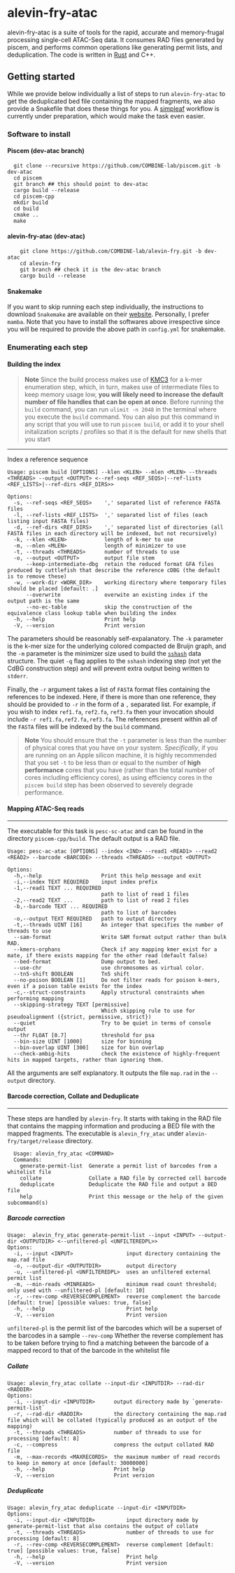 # alevin-fry-atac

alevin-fry-atac is a suite of tools for the rapid, accurate and memory-frugal processing single-cell ATAC-Seq data. It consumes RAD files generated by piscem, and performs common operations like generating permit lists, and deduplication. The code is written in [Rust](https://www.rust-lang.org) and C++.

## Getting started
While we provide below individually a list of steps to run `alevin-fry-atac` to get the deduplicated bed file containing the mapped fragments, we also provide a Snakefile that does these things for you. A [simpleaf](https://github.com/COMBINE-lab/simpleaf) workflow is currently under preparation, which would make the task even easier.

### Software to install

#### Piscem (dev-atac branch)
```
  git clone --recursive https://github.com/COMBINE-lab/piscem.git -b dev-atac
  cd piscem
  git branch ## this should point to dev-atac
  cargo build --release
  cd piscem-cpp
  mkdir build
  cd build
  cmake ..
  make
```

#### alevin-fry-atac (dev-atac)
```
    git clone https://github.com/COMBINE-lab/alevin-fry.git -b dev-atac
    cd alevin-fry
    git branch ## check it is the dev-atac branch
    cargo build --release
```

#### Snakemake
If you want to skip running each step individually, the instructions to download `Snakemake` are available on their [website](https://snakemake.readthedocs.io/en/stable/getting_started/installation.html). Personally, I prefer `mamba`. Note that you have to install the softwares above irrespective since you will be required to provide the above path in `config.yml` for snakemake.


### Enumerating each step

#### Building the index

> **Note**
> Since the build process makes use of [KMC3](https://github.com/refresh-bio/KMC) for a k-mer enumeration step, which, in turn, makes use of intermediate files to keep memory usage low, **you will likely need to increase the default number of file handles that can be open at once**.  Before running the `build` command, you can run `ulimit -n 2048` in the terminal where you execute the `build` command.  You can also put this command in any script that you will use to run `piscem build`, or add it to your shell initalization scripts / profiles so that it is the default for new shells that you start

---
Index a reference sequence
```
Usage: piscem build [OPTIONS] --klen <KLEN> --mlen <MLEN> --threads <THREADS> --output <OUTPUT> <--ref-seqs <REF_SEQS>|--ref-lists <REF_LISTS>|--ref-dirs <REF_DIRS>>

Options:
  -s, --ref-seqs <REF_SEQS>    ',' separated list of reference FASTA files
  -l, --ref-lists <REF_LISTS>  ',' separated list of files (each listing input FASTA files)
  -d, --ref-dirs <REF_DIRS>    ',' separated list of directories (all FASTA files in each directory will be indexed, but not recursively)
  -k, --klen <KLEN>            length of k-mer to use
  -m, --mlen <MLEN>            length of minimizer to use
  -t, --threads <THREADS>      number of threads to use
  -o, --output <OUTPUT>        output file stem
      --keep-intermediate-dbg  retain the reduced format GFA files produced by cuttlefish that describe the reference cDBG (the default is to remove these)
  -w, --work-dir <WORK_DIR>    working directory where temporary files should be placed [default: .]
      --overwrite              overwite an existing index if the output path is the same
      --no-ec-table            skip the construction of the equivalence class lookup table when building the index
  -h, --help                   Print help
  -V, --version                Print version
```

The parameters should be reasonably self-expalanatory.  The `-k` parameter is the k-mer size for the underlying colored compacted de Bruijn graph, and the `-m` parameter is the minimizer size used to build the [`sshash`](https://github.com/jermp/sshash) data structure.  The quiet `-q` flag applies to the `sshash` indexing step (not yet the CdBG construction step) and will prevent extra output being written to `stderr`.

Finally, the `-r` argument takes a list of `FASTA` format files containing the references to be indexed.  Here, if there is more than one reference, they should be provided to `-r` in the form of a `,` separated list.  For example, if you wish to index `ref1.fa`, `ref2.fa`, `ref3.fa` then your invocation should include `-r ref1.fa,ref2.fa,ref3.fa`.  The references present within all of the `FASTA` files will be indexed by the `build` command.

> **Note**
> You should ensure that the `-t` parameter is less than the number of physical cores that you have on your system. _Specifically_, if you are running on an Apple silicon machine, it is highly recommended that you set `-t` to be less than or equal to the number of **high performance** cores that you have (rather than the total number of cores including efficiency cores), as using efficiency cores in the `piscem build` step has been observed to severely degrade performance.

#### Mapping ATAC-Seq reads
---
The executable for this task is `pesc-sc-atac` and can be found in the directory `piscem-cpp/build`. The default output is a RAD file.
```
Usage: pesc-ac-atac [OPTIONS] --index <IND> --read1 <READ1> --read2 <READ2> --barcode <BARCODE> --threads <THREADS> --output <OUTPUT>

Options:
  -h,--help                   Print this help message and exit
  -i,--index TEXT REQUIRED    input index prefix
  -1,--read1 TEXT ... REQUIRED
                              path to list of read 1 files
  -2,--read2 TEXT ...         path to list of read 2 files
  -b,--barcode TEXT ... REQUIRED
                              path to list of barcodes
  -o,--output TEXT REQUIRED   path to output directory
  -t,--threads UINT [16]      An integer that specifies the number of threads to use
  --sam-format                Write SAM format output rather than bulk RAD.
  --kmers-orphans             Check if any mapping kmer exist for a mate, if there exists mapping for the other read (default false)
  --bed-format                Dump output to bed.
  --use-chr                   use chromosomes as virtual color.
  --tn5-shift BOOLEAN         Tn5 shift
  --no-poison BOOLEAN [1]     Do not filter reads for poison k-mers, even if a poison table exists for the index
  -c,--struct-constraints     Apply structural constraints when performing mapping
  --skipping-strategy TEXT [permissive]
                              Which skipping rule to use for pseudoalignment ({strict, permissive, strict})
  --quiet                     Try to be quiet in terms of console output
  --thr FLOAT [0.7]           threshold for psa
  --bin-size UINT [1000]      size for binning
  --bin-overlap UINT [300]    size for bin overlap
  --check-ambig-hits          check the existence of highly-frequent hits in mapped targets, rather than ignoring them.
```
All the arguments are self explanatory. It outputs the file `map.rad` in the `--output` directory.

#### Barcode correction, Collate and Deduplicate
---
These steps are handled by `alevin-fry`. It starts with taking in the RAD file that contains the mapping information and producing a BED file with the mapped fragments. The executable is `alevin_fry_atac` under `alevin-fry/target/release` directory.
```
  Usage: alevin_fry_atac <COMMAND>
  Commands:
    generate-permit-list  Generate a permit list of barcodes from a whitelist file
    collate               Collate a RAD file by corrected cell barcode
    deduplicate           Deduplicate the RAD file and output a BED file
    help                  Print this message or the help of the given subcommand(s)
```
##### Barcode correction
```
Usage:  alevin_fry_atac generate-permit-list --input <INPUT> --output-dir <OUTPUTDIR> <--unfiltered-pl <UNFILTEREDPL>>
Options:
  -i, --input <INPUT>                 input directory containing the map.rad file
  -o, --output-dir <OUTPUTDIR>        output directory
  -u, --unfiltered-pl <UNFILTEREDPL>  uses an unfiltered external permit list
  -m, --min-reads <MINREADS>          minimum read count threshold; only used with --unfiltered-pl [default: 10]
  -r, --rev-comp <REVERSECOMPLEMENT>  reverse complement the barcode [default: true] [possible values: true, false]
  -h, --help                          Print help
  -V, --version                       Print version
```
`unfiltered-pl` is the permit list of the barcodes which will be a superset of the barcodes in a sample
`--rev-comp` Whether the reverse complement has to be taken before trying to find a matching between the barcode of a mapped record to that of the barcode in the whitelist file

##### Collate
```
Usage: alevin_fry_atac collate --input-dir <INPUTDIR> --rad-dir <RADDIR>
Options:
  -i, --input-dir <INPUTDIR>      output directory made by `generate-permit-list`
  -r, --rad-dir <RADDIR>          the directory containing the map.rad file which will be collated (typically produced as an output of the mapping)
  -t, --threads <THREADS>         number of threads to use for processing [default: 8]
  -c, --compress                  compress the output collated RAD file
  -m, --max-records <MAXRECORDS>  the maximum number of read records to keep in memory at once [default: 30000000]
  -h, --help                      Print help
  -V, --version                   Print version
```

##### Deduplicate
```
Usage: alevin_fry_atac deduplicate --input-dir <INPUTDIR>
Options:
  -i, --input-dir <INPUTDIR>          input directory made by generate-permit-list that also contains the output of collate
  -t, --threads <THREADS>             number of threads to use for processing [default: 8]
  -r, --rev-comp <REVERSECOMPLEMENT>  reverse complement [default: true] [possible values: true, false]
  -h, --help                          Print help
  -V, --version                       Print version
```
